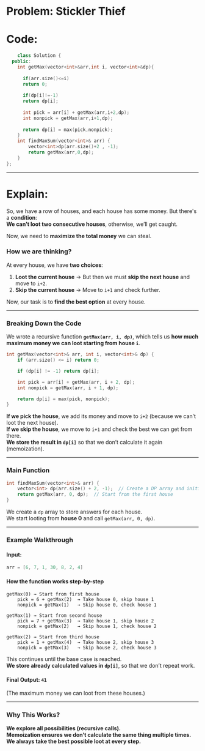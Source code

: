 # Problem: Stickler Thief
# Code:
```c++
    class Solution {
  public:
    int getMax(vector<int>&arr,int i, vector<int>&dp){
      
      if(arr.size()<=i)
      return 0;
      
      if(dp[i]!=-1)
      return dp[i];
      
      int pick = arr[i] + getMax(arr,i+2,dp);
      int nonpick = getMax(arr,i+1,dp);
      
      return dp[i] = max(pick,nonpick);
    }
    int findMaxSum(vector<int>& arr) {
        vector<int>dp(arr.size()+2 , -1);
        return getMax(arr,0,dp);
    }
};
```

---
# Explain:
So, we have a row of houses, and each house has some money. But there's a **condition**:  
 **We can’t loot two consecutive houses**, otherwise, we’ll get caught.  

Now, we need to **maximize the total money** we can steal.  

### **How we are thinking?**
At every house, we have **two choices**:  
1. **Loot the current house** → But then we must **skip the next house** and move to `i+2`.  
2. **Skip the current house** → Move to `i+1` and check further.  

Now, our task is to **find the best option** at every house.

---

### **Breaking Down the Code**
We wrote a recursive function **`getMax(arr, i, dp)`**, which tells us **how much maximum money we can loot starting from house `i`**.

```cpp
int getMax(vector<int>& arr, int i, vector<int>& dp) {
    if (arr.size() <= i) return 0; 

    if (dp[i] != -1) return dp[i];  

    int pick = arr[i] + getMax(arr, i + 2, dp); 
    int nonpick = getMax(arr, i + 1, dp); 

    return dp[i] = max(pick, nonpick);  
}
```
 **If we pick the house**, we add its money and move to `i+2` (because we can’t loot the next house).  
 **If we skip the house**, we move to `i+1` and check the best we can get from there.  
 **We store the result in `dp[i]`** so that we don’t calculate it again (memoization).  

---

### **Main Function**
```cpp
int findMaxSum(vector<int>& arr) {
    vector<int> dp(arr.size() + 2, -1);  // Create a DP array and initialize with -1
    return getMax(arr, 0, dp);  // Start from the first house
}
```
 We create a `dp` array to store answers for each house.  
 We start looting from **house 0** and call `getMax(arr, 0, dp)`.  

---

### **Example Walkthrough**
#### **Input:**  
```cpp
arr = [6, 7, 1, 30, 8, 2, 4]
```
#### **How the function works step-by-step**
```
getMax(0) → Start from first house
    pick = 6 + getMax(2)  → Take house 0, skip house 1
    nonpick = getMax(1)   → Skip house 0, check house 1

getMax(1) → Start from second house
    pick = 7 + getMax(3)  → Take house 1, skip house 2
    nonpick = getMax(2)   → Skip house 1, check house 2

getMax(2) → Start from third house
    pick = 1 + getMax(4)  → Take house 2, skip house 3
    nonpick = getMax(3)   → Skip house 2, check house 3
```
This continues until the base case is reached.  
 **We store already calculated values in `dp[i]`**, so that we don’t repeat work.

#### **Final Output:** `41`  
(The maximum money we can loot from these houses.)

---

### **Why This Works?**
 **We explore all possibilities (recursive calls).**  
 **Memoization ensures we don’t calculate the same thing multiple times.**  
 **We always take the best possible loot at every step.**  
